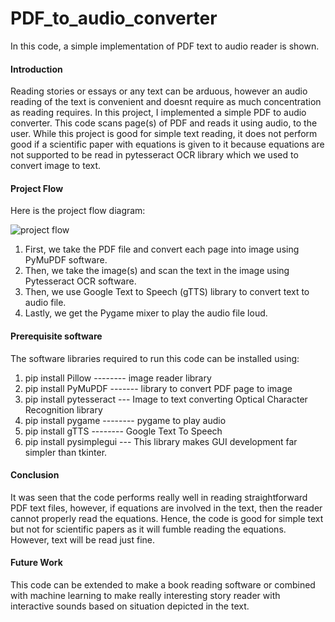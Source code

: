 # PDF_to_audio_converter
In this code, a simple implementation of PDF text to audio reader is shown. 

#### Introduction
Reading stories or essays or any text can be arduous, however an audio reading of the text is convenient and doesnt require as much concentration as reading requires. In this project, I implemented a simple PDF to audio converter. This code scans page(s) of PDF and reads it using audio, to the user. While this project is good for simple text reading, it does not perform good if a scientific paper with equations is given to it because equations are not supported to be read in pytesseract OCR library which we used to convert image to text.

#### Project Flow
Here is the project flow diagram:


![project flow](https://user-images.githubusercontent.com/41015749/68516420-9c843680-0249-11ea-8c1f-f57c38f3447e.png)


1) First, we take the PDF file and convert each page into image using PyMuPDF software.
2) Then, we take the image(s) and scan the text in the image using Pytesseract OCR software.
3) Then, we use Google Text to Speech (gTTS) library to convert text to audio file.
3) Lastly, we get the Pygame mixer to play the audio file loud.

#### Prerequisite software
The software libraries required to run this code can be installed using:
1) pip install Pillow -------- image reader library
2) pip install PyMuPDF ------- library to convert PDF page to image
3) pip install pytesseract --- Image to text converting Optical Character Recognition library
4) pip install pygame -------- pygame to play audio
5) pip install gTTS   -------- Google Text To Speech
6) pip install pysimplegui --- This library makes GUI development far simpler than tkinter.

#### Conclusion
It was seen that the code performs really well in reading straightforward PDF text files, however, if equations are involved in the text, then the reader cannot properly read the equations. Hence, the code is good for simple text but not for scientific papers as it will fumble reading the equations. However, text will be read just fine. 

#### Future Work
This code can be extended to make a book reading software or combined with machine learning to make really interesting story reader with interactive sounds based on situation depicted in the text.
